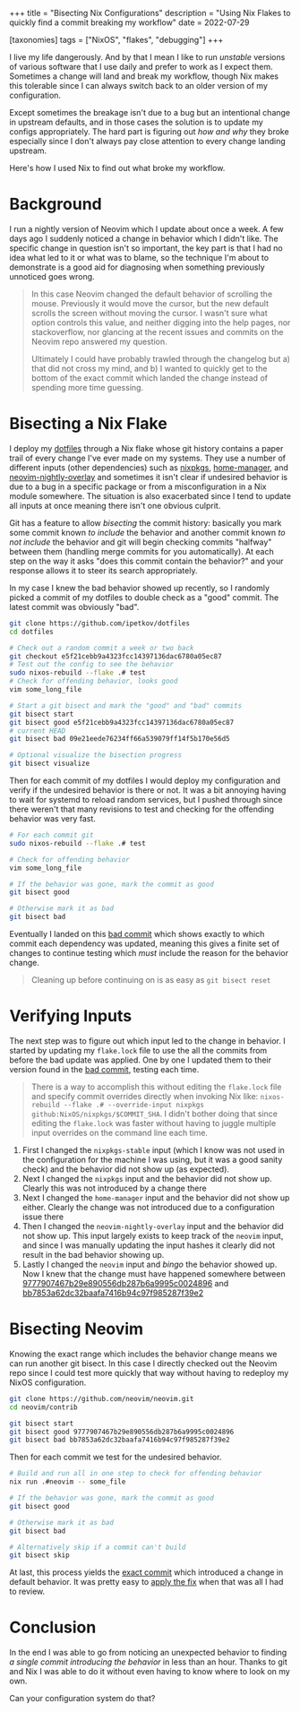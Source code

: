 +++
title = "Bisecting Nix Configurations"
description = "Using Nix Flakes to quickly find a commit breaking my workflow"
date = 2022-07-29

[taxonomies]
tags = ["NixOS", "flakes", "debugging"]
+++

I live my life dangerously. And by that I mean I like to run _unstable_
versions of various software that I use daily and prefer to work as I expect
them. Sometimes a change will land and break my workflow, though Nix makes this
tolerable since I can always switch back to an older version of my
configuration.

Except sometimes the breakage isn't due to a bug but an intentional change
in upstream defaults, and in those cases the solution is to update my configs
appropriately. The hard part is figuring out _how and why_ they broke especially
since I don't always pay close attention to every change landing upstream.

Here's how I used Nix to find out what broke my workflow.

<!-- more -->

# Background

I run a nightly version of Neovim which I update about once a week. A few days
ago I suddenly noticed a change in behavior which I didn't like. The specific
change in question isn't so important, the key part is that I had no idea what
led to it or what was to blame, so the technique I'm about to demonstrate is a
good aid for diagnosing when something previously unnoticed goes wrong.

> In this case Neovim changed the default behavior of scrolling the mouse.
> Previously it would move the cursor, but the new default scrolls the screen
> without moving the cursor. I wasn't sure what option controls this value, and
> neither digging into the help pages, nor stackoverflow, nor glancing at the
> recent issues and commits on the Neovim repo answered my question.
> 
> Ultimately I could have probably trawled through the changelog but a) that did
> not cross my mind, and b) I wanted to quickly get to the bottom of the exact
> commit which landed the change instead of spending more time guessing.

# Bisecting a Nix Flake

I deploy my [dotfiles] through a Nix flake whose git history contains a paper
trail of every change I've ever made on my systems. They use a number of
different inputs (other dependencies) such as [nixpkgs], [home-manager], and
[neovim-nightly-overlay] and sometimes it isn't clear if undesired behavior is
due to a bug in a specific package or from a misconfiguration in a Nix module
somewhere. The situation is also exacerbated since I tend to update all inputs
at once meaning there isn't one obvious culprit.

Git has a feature to allow _bisecting_ the commit history: basically you mark
some commit known _to include_ the behavior and another commit known _to not include_
the behavior and git will begin checking commits "halfway" between them
(handling merge commits for you automatically). At each step on the way it asks
"does this commit contain the behavior?" and your response allows it to steer
its search appropriately.

In my case I knew the bad behavior showed up recently, so I randomly picked a
commit of my dotfiles to double check as a "good" commit. The latest commit was
obviously "bad".

```sh
git clone https://github.com/ipetkov/dotfiles
cd dotfiles

# Check out a random commit a week or two back
git checkout e5f21cebb9a4323fcc14397136dac6780a05ec87
# Test out the config to see the behavior
sudo nixos-rebuild --flake .# test
# Check for offending behavior, looks good
vim some_long_file

# Start a git bisect and mark the "good" and "bad" commits
git bisect start
git bisect good e5f21cebb9a4323fcc14397136dac6780a05ec87
# current HEAD
git bisect bad 09e21eede76234ff66a539079ff14f5b170e56d5

# Optional visualize the bisection progress
git bisect visualize
```

Then for each commit of my dotfiles I would deploy my configuration and verify
if the undesired behavior is there or not. It was a bit annoying having to wait
for systemd to reload random services, but I pushed through since there weren't
that many revisions to test and checking for the offending behavior was very
fast.

```sh
# For each commit git 
sudo nixos-rebuild --flake .# test

# Check for offending behavior
vim some_long_file

# If the behavior was gone, mark the commit as good
git bisect good

# Otherwise mark it as bad
git bisect bad
```

Eventually I landed on this [bad commit] which shows exactly to which commit
each dependency was updated, meaning this gives a finite set of changes to
continue testing which _must_ include the reason for the behavior change.

> Cleaning up before continuing on is as easy as `git bisect reset`

# Verifying Inputs

The next step was to figure out which input led to the change in behavior. I
started by updating my `flake.lock` file to use the all the commits from before
the bad update was applied. One by one I updated them to their version found in
the [bad commit], testing each time.

> There is a way to accomplish this without editing the `flake.lock` file and
> specify commit overrides directly when invoking Nix like: `nixos-rebuild
> --flake .# --override-input nixpkgs github:NixOS/nixpkgs/$COMMIT_SHA`. I
> didn't bother doing that since editing the `flake.lock` was faster without
> having to juggle multiple input overrides on the command line each time.

1. First I changed the `nixpkgs-stable` input (which I know was not used in the
   configuration for the machine I was using, but it was a good sanity check)
   and the behavior did not show up (as expected).
1. Next I changed the `nixpkgs` input and the behavior did not show up. Clearly
   this was not introduced by a change there
1. Next I changed the `home-manager` input and the behavior did not show up
   either. Clearly the change was not introduced due to a configuration issue
   there
1. Then I changed the `neovim-nightly-overlay` input and the behavior did not
   show up. This input largely exists to keep track of the `neovim` input, and
   since I was manually updating the input hashes it clearly did not result in
   the bad behavior showing up.
1. Lastly I changed the `neovim` input and _bingo_ the behavior showed up. Now I
   knew that the change must have happened somewhere between
   [9777907467b29e890556db287b6a9995c0024896](https://github.com/neovim/neovim/commit/9777907467b29e890556db287b6a9995c0024896)
   and
   [bb7853a62dc32baafa7416b94c97f985287f39e2](https://github.com/neovim/neovim/commit/bb7853a62dc32baafa7416b94c97f985287f39e2)

# Bisecting Neovim

Knowing the exact range which includes the behavior change means we can run
another git bisect. In this case I directly checked out the Neovim repo since I
could test more quickly that way without having to redeploy my NixOS
configuration.

```sh
git clone https://github.com/neovim/neovim.git
cd neovim/contrib

git bisect start
git bisect good 9777907467b29e890556db287b6a9995c0024896
git bisect bad bb7853a62dc32baafa7416b94c97f985287f39e2
```

Then for each commit we test for the undesired behavior.

```sh
# Build and run all in one step to check for offending behavior
nix run .#neovim -- some_file

# If the behavior was gone, mark the commit as good
git bisect good

# Otherwise mark it as bad
git bisect bad

# Alternatively skip if a commit can't build
git bisect skip
```

At last, this process yields the [exact commit] which introduced a change in
default behavior. It was pretty easy to [apply the fix] when that was all I had
to review.

# Conclusion

In the end I was able to go from noticing an unexpected behavior to finding _a
single commit introducing the behavior_ in less than an hour. Thanks to git and
Nix I was able to do it without even having to know where to look on my own.

Can your configuration system do that?

[apply the fix]: https://github.com/ipetkov/dotfiles/commit/353aaa909d384127ff573d3b7d881b249b2295cd
[bad commit]: https://github.com/ipetkov/dotfiles/commit/4e5969ce2a88dc79c81334cc557cfc3e32bfa03b
[dotfiles]: https://github.com/ipetkov/dotfiles
[exact commit]: https://github.com/neovim/neovim/commit/eb9b93b5e025386ec9431c9d35a4a073d6946d1d
[home-manager]: https://github.com/nix-community/home-manager
[neovim-nightly-overlay]: https://github.com/nix-community/neovim-nightly-overlay
[nixpkgs]: https://github.com/NixOS/nixpkgs

